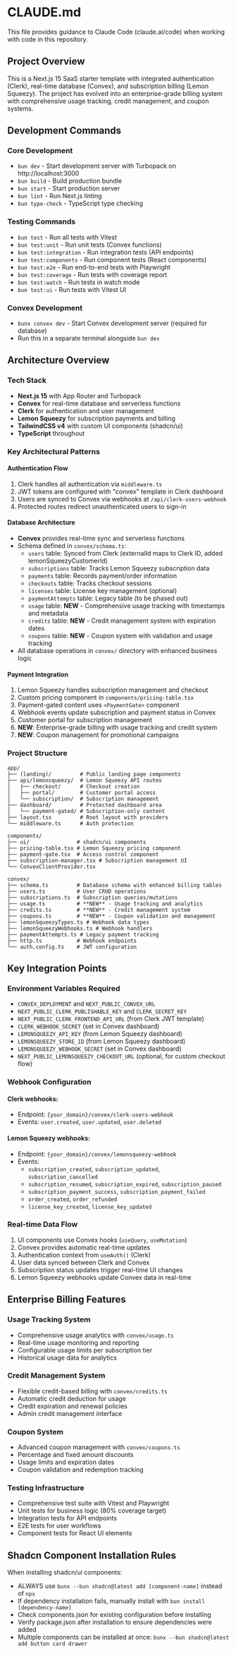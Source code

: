 # CLAUDE.md

This file provides guidance to Claude Code (claude.ai/code) when working with code in this repository.

## Project Overview
This is a Next.js 15 SaaS starter template with integrated authentication (Clerk), real-time database (Convex), and subscription billing (Lemon Squeezy). The project has evolved into an enterprise-grade billing system with comprehensive usage tracking, credit management, and coupon systems.

## Development Commands

### Core Development
- `bun dev` - Start development server with Turbopack on http://localhost:3000
- `bun build` - Build production bundle
- `bun start` - Start production server
- `bun lint` - Run Next.js linting
- `bun type-check` - TypeScript type checking

### Testing Commands
- `bun test` - Run all tests with Vitest
- `bun test:unit` - Run unit tests (Convex functions)
- `bun test:integration` - Run integration tests (API endpoints)
- `bun test:components` - Run component tests (React components)
- `bun test:e2e` - Run end-to-end tests with Playwright
- `bun test:coverage` - Run tests with coverage report
- `bun test:watch` - Run tests in watch mode
- `bun test:ui` - Run tests with Vitest UI

### Convex Development
- `bunx convex dev` - Start Convex development server (required for database)
- Run this in a separate terminal alongside `bun dev`

## Architecture Overview

### Tech Stack
- **Next.js 15** with App Router and Turbopack
- **Convex** for real-time database and serverless functions
- **Clerk** for authentication and user management
- **Lemon Squeezy** for subscription payments and billing
- **TailwindCSS v4** with custom UI components (shadcn/ui)
- **TypeScript** throughout

### Key Architectural Patterns

#### Authentication Flow
1. Clerk handles all authentication via `middleware.ts`
2. JWT tokens are configured with "convex" template in Clerk dashboard
3. Users are synced to Convex via webhooks at `/api/clerk-users-webhook`
4. Protected routes redirect unauthenticated users to sign-in

#### Database Architecture
- **Convex** provides real-time sync and serverless functions
- Schema defined in `convex/schema.ts`:
  - `users` table: Synced from Clerk (externalId maps to Clerk ID, added lemonSqueezyCustomerId)
  - `subscriptions` table: Tracks Lemon Squeezy subscription data
  - `payments` table: Records payment/order information
  - `checkouts` table: Tracks checkout sessions
  - `licenses` table: License key management (optional)
  - `paymentAttempts` table: Legacy table (to be phased out)
  - `usage` table: **NEW** - Comprehensive usage tracking with timestamps and metadata
  - `credits` table: **NEW** - Credit management system with expiration dates
  - `coupons` table: **NEW** - Coupon system with validation and usage tracking
- All database operations in `convex/` directory with enhanced business logic

#### Payment Integration
1. Lemon Squeezy handles subscription management and checkout
2. Custom pricing component in `components/pricing-table.tsx`
3. Payment-gated content uses `<PaymentGate>` component
4. Webhook events update subscription and payment status in Convex
5. Customer portal for subscription management
6. **NEW**: Enterprise-grade billing with usage tracking and credit system
7. **NEW**: Coupon management for promotional campaigns

### Project Structure
```
app/
├── (landing)/         # Public landing page components
├── api/lemonsqueezy/  # Lemon Squeezy API routes
│   ├── checkout/      # Checkout creation
│   ├── portal/        # Customer portal access
│   └── subscription/  # Subscription management
├── dashboard/         # Protected dashboard area
│   └── payment-gated/ # Subscription-only content
├── layout.tsx         # Root layout with providers
└── middleware.ts      # Auth protection

components/
├── ui/               # shadcn/ui components
├── pricing-table.tsx # Lemon Squeezy pricing component
├── payment-gate.tsx  # Access control component
├── subscription-manager.tsx # Subscription management UI
└── ConvexClientProvider.tsx

convex/
├── schema.ts         # Database schema with enhanced billing tables
├── users.ts          # User CRUD operations
├── subscriptions.ts  # Subscription queries/mutations
├── usage.ts          # **NEW** - Usage tracking and analytics
├── credits.ts        # **NEW** - Credit management system
├── coupons.ts        # **NEW** - Coupon validation and management
├── lemonSqueezyTypes.ts # Webhook data types
├── lemonSqueezyWebhooks.ts # Webhook handlers
├── paymentAttempts.ts # Legacy payment tracking
├── http.ts           # Webhook endpoints
└── auth.config.ts    # JWT configuration
```

## Key Integration Points

### Environment Variables Required
- `CONVEX_DEPLOYMENT` and `NEXT_PUBLIC_CONVEX_URL`
- `NEXT_PUBLIC_CLERK_PUBLISHABLE_KEY` and `CLERK_SECRET_KEY`
- `NEXT_PUBLIC_CLERK_FRONTEND_API_URL` (from Clerk JWT template)
- `CLERK_WEBHOOK_SECRET` (set in Convex dashboard)
- `LEMONSQUEEZY_API_KEY` (from Lemon Squeezy dashboard)
- `LEMONSQUEEZY_STORE_ID` (from Lemon Squeezy dashboard)
- `LEMONSQUEEZY_WEBHOOK_SECRET` (set in Convex dashboard)
- `NEXT_PUBLIC_LEMONSQUEEZY_CHECKOUT_URL` (optional, for custom checkout flow)

### Webhook Configuration
#### Clerk webhooks:
- Endpoint: `{your_domain}/convex/clerk-users-webhook`
- Events: `user.created`, `user.updated`, `user.deleted`

#### Lemon Squeezy webhooks:
- Endpoint: `{your_domain}/convex/lemonsqueezy-webhook`
- Events: 
  - `subscription_created`, `subscription_updated`, `subscription_cancelled`
  - `subscription_resumed`, `subscription_expired`, `subscription_paused`
  - `subscription_payment_success`, `subscription_payment_failed`
  - `order_created`, `order_refunded`
  - `license_key_created`, `license_key_updated`

### Real-time Data Flow
1. UI components use Convex hooks (`useQuery`, `useMutation`)
2. Convex provides automatic real-time updates
3. Authentication context from `useAuth()` (Clerk)
4. User data synced between Clerk and Convex
5. Subscription status updates trigger real-time UI changes
6. Lemon Squeezy webhooks update Convex data in real-time

## Enterprise Billing Features

### Usage Tracking System
- Comprehensive usage analytics with `convex/usage.ts`
- Real-time usage monitoring and reporting
- Configurable usage limits per subscription tier
- Historical usage data for analytics

### Credit Management System
- Flexible credit-based billing with `convex/credits.ts`
- Automatic credit deduction for usage
- Credit expiration and renewal policies
- Admin credit management interface

### Coupon System
- Advanced coupon management with `convex/coupons.ts`
- Percentage and fixed amount discounts
- Usage limits and expiration dates
- Coupon validation and redemption tracking

### Testing Infrastructure
- Comprehensive test suite with Vitest and Playwright
- Unit tests for business logic (80% coverage target)
- Integration tests for API endpoints
- E2E tests for user workflows
- Component tests for React UI elements

## Shadcn Component Installation Rules
When installing shadcn/ui components:
- ALWAYS use `bunx --bun shadcn@latest add [component-name]` instead of `npx`
- If dependency installation fails, manually install with `bun install [dependency-name]`
- Check components.json for existing configuration before installing
- Verify package.json after installation to ensure dependencies were added
- Multiple components can be installed at once: `bunx --bun shadcn@latest add button card drawer`
